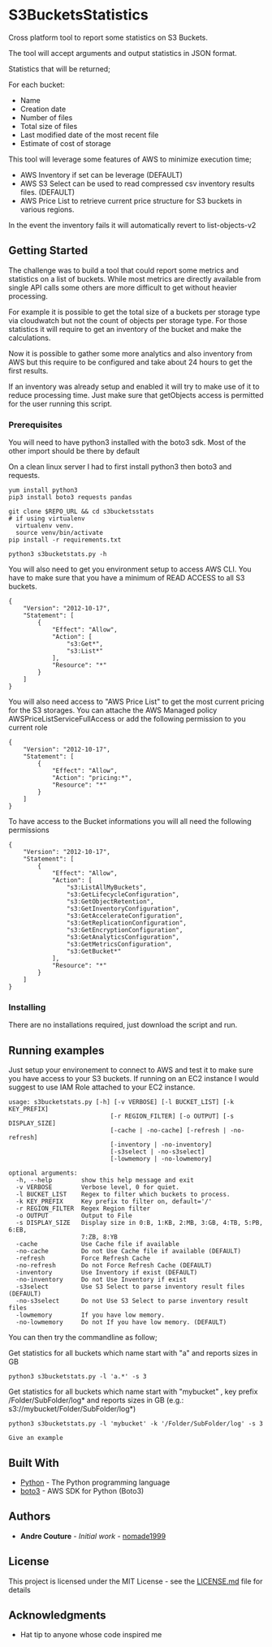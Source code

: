 # S3BucketsStatistics

Cross platform tool to report some statistics on S3 Buckets.

The tool will accept arguments and output statistics in JSON format.

Statistics that will be returned;

  For each bucket:
  
   * Name
   * Creation date
   * Number of files
   * Total size of files
   * Last modified date of the most recent file
   * Estimate of cost of storage

This tool will leverage some features of AWS to minimize execution time;
- AWS Inventory if set can be leverage (DEFAULT)
- AWS S3 Select can be used to read compressed csv inventory results files. (DEFAULT)
- AWS Price List to retrieve current price structure for S3 buckets in various regions.

In the event the inventory fails it will automatically revert to list-objects-v2

## Getting Started

The challenge was to build a tool that could report some metrics and statistics on a list of buckets.
While most metrics are directly available from single API calls some others are more difficult to get without heavier processing.

For example it is possible to get the total size of a buckets per storage type via cloudwatch but not the count of objects per storage type.
For those statistics it will require to get an inventory of the bucket and make the calculations.

Now it is possible to gather some more analytics and also inventory from AWS but this require to be configured and take about 24 hours to get the first results. 

If an inventory was already setup and enabled it will try to make use of it to reduce processing time. Just make sure that getObjects access is permitted for the user running this script.

### Prerequisites

You will need to have python3 installed with the boto3 sdk. Most of the other import should be there by default

On a clean linux server I had to first install python3 then boto3 and requests.
```
yum install python3
pip3 install boto3 requests pandas
```

```
git clone $REPO_URL && cd s3bucketsstats
# if using virtualenv
  virtualenv venv. 
  source venv/bin/activate 
pip install -r requirements.txt

python3 s3bucketstats.py -h
```

You will also need to get you environment setup to access AWS CLI. 
You have to make sure that you have a minimum of READ ACCESS to all S3 buckets.
```
{
    "Version": "2012-10-17",
    "Statement": [
        {
            "Effect": "Allow",
            "Action": [
                "s3:Get*",
                "s3:List*"
            ],
            "Resource": "*"
        }
    ]
}
```
You will also need access to "AWS Price List" to get the most current pricing for the S3 storages.
You can attache the AWS Managed policy AWSPriceListServiceFullAccess or add the following permission to you current role
```
{
    "Version": "2012-10-17",
    "Statement": [
        {
            "Effect": "Allow",
            "Action": "pricing:*",
            "Resource": "*"
        }
    ]
}
```

To have access to the Bucket informations you will all need the following permissions
```
{
    "Version": "2012-10-17",
    "Statement": [
        {
            "Effect": "Allow",
            "Action": [
                "s3:ListAllMyBuckets",
                "s3:GetLifecycleConfiguration",
                "s3:GetObjectRetention",
                "s3:GetInventoryConfiguration",
                "s3:GetAccelerateConfiguration",
                "s3:GetReplicationConfiguration",
                "s3:GetEncryptionConfiguration",
                "s3:GetAnalyticsConfiguration",
                "s3:GetMetricsConfiguration",
                "s3:GetBucket*"
            ],
            "Resource": "*"
        }
    ]
}
```
### Installing

There are no installations required, just download the script and run. 

## Running examples

Just setup your environement to connect to AWS and test it to make sure you have access to your S3 buckets.
If running on an EC2 instance I would suggest to use IAM Role attached to your EC2 instance.
```
usage: s3bucketstats.py [-h] [-v VERBOSE] [-l BUCKET_LIST] [-k KEY_PREFIX]
                            [-r REGION_FILTER] [-o OUTPUT] [-s DISPLAY_SIZE]
                            [-cache | -no-cache] [-refresh | -no-refresh]
                            [-inventory | -no-inventory]
                            [-s3select | -no-s3select]
                            [-lowmemory | -no-lowmemory]

optional arguments:
  -h, --help        show this help message and exit
  -v VERBOSE        Verbose level, 0 for quiet.
  -l BUCKET_LIST    Regex to filter which buckets to process.
  -k KEY_PREFIX     Key prefix to filter on, default='/'
  -r REGION_FILTER  Regex Region filter
  -o OUTPUT         Output to File
  -s DISPLAY_SIZE   Display size in 0:B, 1:KB, 2:MB, 3:GB, 4:TB, 5:PB, 6:EB,
                    7:ZB, 8:YB
  -cache            Use Cache file if available
  -no-cache         Do not Use Cache file if available (DEFAULT)
  -refresh          Force Refresh Cache
  -no-refresh       Do not Force Refresh Cache (DEFAULT)
  -inventory        Use Inventory if exist (DEFAULT)
  -no-inventory     Do not Use Inventory if exist
  -s3select         Use S3 Select to parse inventory result files (DEFAULT)
  -no-s3select      Do not Use S3 Select to parse inventory result files
  -lowmemory        If you have low memory.
  -no-lowmemory     Do not If you have low memory. (DEFAULT)

```
You can then try the commandline as follow;

Get statistics for all buckets which name start with "a" and reports sizes in GB
```
python3 s3bucketstats.py -l 'a.*' -s 3
```

Get statistics for all buckets which name start with "mybucket" , key prefix /Folder/SubFolder/log* and reports sizes in GB
(e.g.: s3://mybucket/Folder/SubFolder/log*)
```
python3 s3bucketstats.py -l 'mybucket' -k '/Folder/SubFolder/log' -s 3
```

```
Give an example
```

## Built With

* [Python](https://www.python.org/) - The Python programming language
* [boto3](https://aws.amazon.com/sdk-for-python/) - AWS SDK for Python (Boto3)

## Authors

* **Andre Couture** - *Initial work* - [nomade1999](https://github.com/nomade1999)

## License

This project is licensed under the MIT License - see the [LICENSE.md](LICENSE.md) file for details

## Acknowledgments

* Hat tip to anyone whose code inspired me

